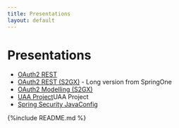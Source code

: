 ```yaml
---
title: Presentations
layout: default
---
```


# Presentations

* [OAuth2 REST](decks/oauth-rest.md.html)
* [OAuth2 REST (S2GX)](decks/oauth-rest-s2gx.md.html) - Long version from SpringOne</li>
* [OAuth2 Modelling (S2GX)](decks/oauth-model-s2gx.md.html)
* [UAA Project](decks/uaa-project.md.html)UAA Project
* [Spring Security JavaConfig](decks/javaconfig.md.html)

{%include README.md %}
